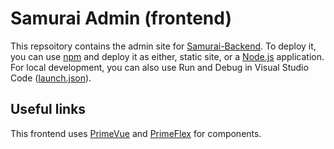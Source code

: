 # Samurai Admin (frontend)

This repsoitory contains the admin site for [Samurai-Backend](https://github.com/Wandering-Cursor/Samurai-Backend/).
To deploy it, you can use [npm](https://www.npmjs.com/) and deploy it as either, static site, or a [Node.js](https://nodejs.org/en) application.
For local development, you can also use Run and Debug in Visual Studio Code ([launch.json](.vscode/launch.json)).

## Useful links

This frontend uses [PrimeVue](https://primevue.org/) and [PrimeFlex](https://primeflex.org/) for components.
